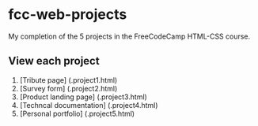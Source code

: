 # fcc-web-projects
My completion of the 5 projects in the FreeCodeCamp HTML-CSS course.
## View each project
1. [Tribute page] (.project1.html)
2. [Survey form] (.project2.html)
3. [Product landing page] (.project3.html)
4. [Techncal documentation] (.project4.html)
5. [Personal portfolio] (.project5.html)

